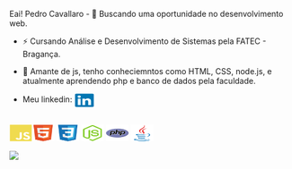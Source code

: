 Eai! Pedro Cavallaro - 🔭 Buscando uma oportunidade no desenvolvimento web.
- ⚡ Cursando Análise e Desenvolvimento de Sistemas pela FATEC - Bragança.
- 🌱 Amante de js, tenho conheciemntos como HTML, CSS, node.js, e atualmente aprendendo php e banco de dados pela faculdade. 

- Meu linkedin: <a  target="_blank" rel="noreferrer noopener" href ="https://www.linkedin.com/in/pedro-cavallaro-1b39b3236/"><img align="center" alt="Pedro-Linkedin" height="25" width="35" src="https://raw.githubusercontent.com/devicons/devicon/master/icons/linkedin/linkedin-original.svg"></a>
<div style="display: inline_block"><br><img align="center" alt="Pedro-Js" height="30" width="40" src="https://raw.githubusercontent.com/devicons/devicon/master/icons/javascript/javascript-plain.svg"><img align="center" alt="Pedro-HTML" height="30" width="40" src="https://raw.githubusercontent.com/devicons/devicon/master/icons/html5/html5-original.svg">
<img align="center" alt="Pedro-CSS" height="30" width="40" src="https://raw.githubusercontent.com/devicons/devicon/master/icons/css3/css3-original.svg">
<img align="center" alt="Pedro-Node" height="30" width="40" src="https://raw.githubusercontent.com/devicons/devicon/master/icons/nodejs/nodejs-original.svg">
<img align="center" alt="Pedro-Php" height="30" width="40" src="https://raw.githubusercontent.com/devicons/devicon/master/icons/php/php-original.svg">
<img align="center" alt="Pedro-java" height="30" width="40" src="https://raw.githubusercontent.com/devicons/devicon/master/icons/java/java-original.svg">
</div> 
<div><img height="180em" src="https://github-readme-stats.vercel.app/api?username=PedroCavallaro&count_private=true&show_icons=true&theme=dracula"></div>
